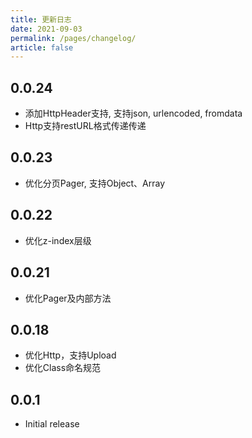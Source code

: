 ```yaml
---
title: 更新日志
date: 2021-09-03
permalink: /pages/changelog/
article: false
---
```


## 0.0.24

* 添加HttpHeader支持, 支持json, urlencoded, fromdata
* Http支持restURL格式传递传递

## 0.0.23

* 优化分页Pager, 支持Object、Array

## 0.0.22

* 优化z-index层级

## 0.0.21

* 优化Pager及内部方法

## 0.0.18

* 优化Http，支持Upload
* 优化Class命名规范

## 0.0.1

* Initial release

